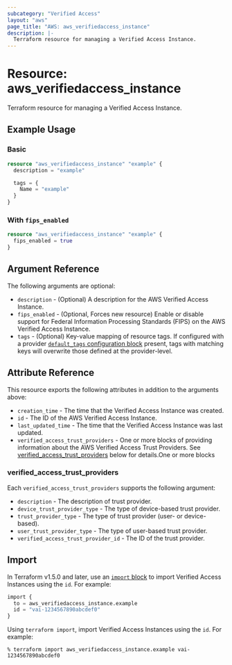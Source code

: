 ```yaml
---
subcategory: "Verified Access"
layout: "aws"
page_title: "AWS: aws_verifiedaccess_instance"
description: |-
  Terraform resource for managing a Verified Access Instance.
---
```


# Resource: aws_verifiedaccess_instance

Terraform resource for managing a Verified Access Instance.

## Example Usage

### Basic

```terraform
resource "aws_verifiedaccess_instance" "example" {
  description = "example"

  tags = {
    Name = "example"
  }
}
```

### With `fips_enabled`

```terraform
resource "aws_verifiedaccess_instance" "example" {
  fips_enabled = true
}
```

## Argument Reference

The following arguments are optional:

* `description` - (Optional) A description for the AWS Verified Access Instance.
* `fips_enabled` - (Optional, Forces new resource) Enable or disable support for Federal Information Processing Standards (FIPS) on the AWS Verified Access Instance.
* `tags` - (Optional) Key-value mapping of resource tags. If configured with a provider [`default_tags` configuration block](https://registry.terraform.io/providers/hashicorp/aws/latest/docs#default_tags-configuration-block) present, tags with matching keys will overwrite those defined at the provider-level.

## Attribute Reference

This resource exports the following attributes in addition to the arguments above:

* `creation_time` - The time that the Verified Access Instance was created.
* `id` - The ID of the AWS Verified Access Instance.
* `last_updated_time` - The time that the Verified Access Instance was last updated.
* `verified_access_trust_providers` - One or more blocks of providing information about the AWS Verified Access Trust Providers. See [verified_access_trust_providers](#verified_access_trust_providers) below for details.One or more blocks

### verified_access_trust_providers

Each `verified_access_trust_providers` supports the following argument:

* `description` - The description of trust provider.
* `device_trust_provider_type` - The type of device-based trust provider.
* `trust_provider_type` - The type of trust provider (user- or device-based).
* `user_trust_provider_type` - The type of user-based trust provider.
* `verified_access_trust_provider_id` - The ID of the trust provider.

## Import

In Terraform v1.5.0 and later, use an [`import` block](https://developer.hashicorp.com/terraform/language/import) to import Verified Access Instances using the `id`. For example:

```terraform
import {
  to = aws_verifiedaccess_instance.example
  id = "vai-1234567890abcdef0"
}
```

Using `terraform import`, import Verified Access Instances using the  `id`. For example:

```console
% terraform import aws_verifiedaccess_instance.example vai-1234567890abcdef0
```
